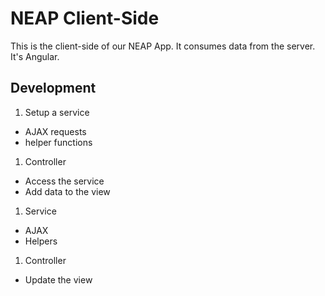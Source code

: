 # NEAP Client-Side

This is the client-side of our NEAP App. It consumes data from the server. It's Angular.

## Development

1. Setup a service
  - AJAX requests
  - helper functions
1. Controller
  - Access the service
  - Add data to the view
1.  Service
  - AJAX
  - Helpers
1.  Controller
  - Update the view
